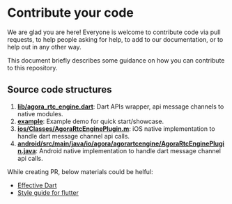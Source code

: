 # Contribute your code

We are glad you are here! Everyone is welcome to contribute code
via pull requests, to help people asking for
help, to add to our documentation, or to help out in any other way.

This document briefly describes some guidance on how you can contribute
to this repository.

## Source code structures

1. **[lib/agora\_rtc\_engine.dart](lib/agora_rtc_engine.dart)**: Dart APIs wrapper, api message channels to native modules.
3. **[example](example)**: Example demo for quick start/showcase.
4. **[ios/Classes/AgoraRtcEnginePlugin.m](https://github.com/AgoraIO/Flutter-SDK/blob/master/ios/Classes/AgoraRtcEnginePlugin.m)**: iOS native implementation to handle dart message channel api calls.
5. **[android/src/main/java/io/agora/agorartcengine/AgoraRtcEnginePlugin.java](android/src/main/java/io/agora/agorartcengine/AgoraRtcEnginePlugin.java)**: Android native implementation to handle dart message channel api calls.

While creating PR, below materials could be helful:

* [Effective Dart](https://www.dartlang.org/guides/language/effective-dart)
* [Style guide for flutter](https://github.com/flutter/flutter/wiki/Style-guide-for-Flutter-repo)

